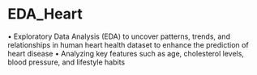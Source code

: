 # EDA_Heart

•	Exploratory Data Analysis (EDA) to uncover patterns, trends, and relationships in human heart health dataset to enhance the prediction of heart disease
•	Analyzing key features such as age, cholesterol levels, blood pressure, and lifestyle habits
